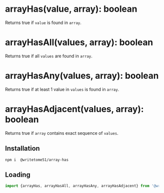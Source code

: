 # arrayHas(value, array): boolean

Returns true if `value` is found in `array`.

# arrayHasAll(values, array): boolean

Returns true if all `values` are found in `array`.

# arrayHasAny(values, array): boolean

Returns true if at least 1 value in `values` is found in `array`.

# arrayHasAdjacent(values, array): boolean

Returns true if `array` contains exact sequence of `values`.


## Installation
`npm i  @writetome51/array-has`


## Loading
```js
import {arrayHas, arrayHasAll, arrayHasAny, arrayHasAdjacent} from '@writetome51/array-has';
```
